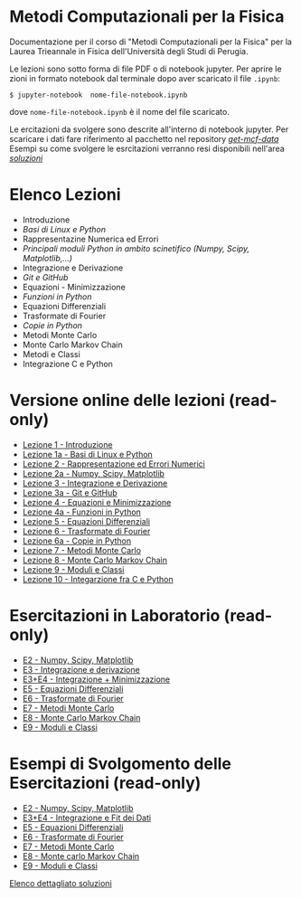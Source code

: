 # Metodi Computazionali per la Fisica

Documentazione per il corso di "Metodi Computazionali per la Fisica"
per la Laurea Trieannale in Fisica dell'Università degli Studi di Perugia.

Le lezioni sono sotto forma di file PDF o di notebook jupyter.
Per aprire le zioni in formato notebook dal terminale dopo aver scaricato il file `.ipynb`:

    $ jupyter-notebook  nome-file-notebook.ipynb

dove `nome-file-notebook.ipynb` è il nome del file scaricato.

Le ercitazioni da svolgere sono descrite all'interno di notebook jupyter.
Per scaricare i dati fare riferimento al pacchetto nel repository [*get-mcf-data*](https://github.com/s-germani/get-mcf-data)
Esempi su come svolgere le esrcitazioni verranno resi disponibili nell'area [*soluzioni*](https://github.com/s-germani/metodi-computazionali-fisica/tree/main/soluzioni)


Elenco Lezioni
==============
* Introduzione
* *Basi di Linux e Python*
* Rappresentazine Numerica ed Errori
* *Principali moduli Python in ambito scinetifico (Numpy, Scipy, Matplotlib,...)*
* Integrazione e Derivazione
* *Git e GitHub*
* Equazioni - Minimizzazione
* *Funzioni in Python*
* Equazioni Differenziali
* Trasformate di Fourier
* *Copie in Python*
* Metodi Monte Carlo
* Monte Carlo Markov Chain
* Metodi e Classi
* Integrazione C e Python



Versione online delle lezioni (read-only) 
=========================================
* [Lezione 1  - Introduzione](https://github.com/s-germani/metodi-computazionali-fisica/blob/main/slides/L01_MetodiComputazionali_Intro.pdf)
* [Lezione 1a - Basi di Linux e Python](https://github.com/s-germani/metodi-computazionali-fisica/blob/main/slides/L01a_BasiShellPython.ipynb)
* [Lezione 2  - Rappresentazione ed Errori Numerici](https://nbviewer.org/github/s-germani/metodi-computazionali-fisica/blob/main/notebooks/L02_Rappresentazioni_ed_Errori_Numerici.ipynb)
* [Lezione 2a - Numpy, Scipy, Matplotlib](https://github.com/s-germani/metodi-computazionali-fisica/blob/main/notebooks/L02a_NumpyScipyMatplotlib.ipynb)
* [Lezione 3  - Integrazione e Derivazione](https://github.com/s-germani/metodi-computazionali-fisica/blob/main/notebooks/L03_Integrazione_e_Derivazione.ipynb)
* [Lezione 3a - Git e GitHub](https://nbviewer.org/github/s-germani/metodi-computazionali-fisica/blob/main/notebooks/L03a_Github.ipynb)
* [Lezione 4  - Equazioni e Minimizzazione](https://github.com/s-germani/metodi-computazionali-fisica/blob/main/notebooks/L04_Equazioni_Minimizzazione.ipynb)
* [Lezione 4a - Funzioni in Python](https://github.com/s-germani/metodi-computazionali-fisica/blob/main/notebooks/L04a_Funzioni.ipynb)
* [Lezione 5  - Equazioni Differenziali](https://github.com/s-germani/metodi-computazionali-fisica/blob/main/notebooks/L05_EquazioniDifferenziali.ipynb)
* [Lezione 6  - Trasformate di Fourier](https://github.com/s-germani/metodi-computazionali-fisica/blob/main/notebooks/L06_TrasformateFourier.ipynb)
* [Lezione 6a - Copie in Python](https://github.com/s-germani/metodi-computazionali-fisica/blob/main/notebooks/L06a_PythonCopy.ipynb)
* [Lezione 7  - Metodi Monte Carlo](https://github.com/s-germani/metodi-computazionali-fisica/blob/main/notebooks/L07_MonteCarlo.ipynb)
* [Lezione 8  - Monte Carlo Markov Chain](https://github.com/s-germani/metodi-computazionali-fisica/blob/main/notebooks/L08_MCMC.ipynb)
* [Lezione 9  - Moduli e Classi](https://github.com/s-germani/metodi-computazionali-fisica/blob/main/notebooks/L09_Moduli_e_Classi.ipynb)
* [Lezione 10 - Integarzione fra C e Python](https://github.com/s-germani/metodi-computazionali-fisica/blob/main/notebooks/L10_CePython.ipynb)



Esercitazioni in Laboratorio (read-only) 
=========================================
* [E2    - Numpy, Scipy, Matplotlib](https://github.com/s-germani/metodi-computazionali-fisica/blob/main/notebooks/E02a_NumpyScipyMatplotlib.ipynb)
* [E3    - Integrazione e derivazione](https://github.com/s-germani/metodi-computazionali-fisica/blob/main/notebooks/E03_Itegrazione_e_Derivazione.ipynb)
* [E3+E4 - Integrazione + Minimizzazione](https://github.com/s-germani/metodi-computazionali-fisica/blob/main/notebooks/E04_Equazioni_Minimizzazione.ipynb)
* [E5    - Equazioni Differenziali](https://github.com/s-germani/metodi-computazionali-fisica/blob/main/notebooks/E05_EquazioniDifferenziali.ipynb)
* [E6    - Trasformate di Fourier](https://github.com/s-germani/metodi-computazionali-fisica/blob/main/notebooks/E06_TrasformateFourier.ipynb)
* [E7    - Metodi Monte Carlo](https://github.com/s-germani/metodi-computazionali-fisica/blob/main/notebooks/E07_MonteCarlo.ipynb)
* [E8    - Monte Carlo Markov Chain](https://github.com/s-germani/metodi-computazionali-fisica/blob/main/notebooks/E08_MCMC.ipynb)
* [E9    - Moduli e Classi](https://github.com/s-germani/metodi-computazionali-fisica/blob/main/notebooks/E09_Moduli_e_Classi.ipynb)



Esempi di Svolgomento delle Esercitazioni (read-only)
=========================================
* [E2    - Numpy, Scipy, Matplotlib](https://github.com/s-germani/metodi-computazionali-fisica/tree/main/soluzioni/E2)
* [E3+E4 - Integrazione e Fit dei Dati](https://github.com/s-germani/metodi-computazionali-fisica/tree/main/soluzioni/E4)
* [E5    - Equazioni Differenziali](https://github.com/s-germani/metodi-computazionali-fisica/tree/main/soluzioni/E5)
* [E6    - Trasformate di Fourier](https://github.com/s-germani/metodi-computazionali-fisica/tree/main/soluzioni/E6)
* [E7    - Metodi Monte Carlo](https://github.com/s-germani/metodi-computazionali-fisica/tree/main/soluzioni/E7)
* [E8    - Monte carlo Markov Chain](https://github.com/s-germani/metodi-computazionali-fisica/tree/main/soluzioni/E8)
* [E9    - Moduli e Classi](https://github.com/s-germani/metodi-computazionali-fisica/tree/main/soluzioni/E9)


[Elenco dettagliato soluzioni](https://github.com/s-germani/metodi-computazionali-fisica/blob/main/soluzioni/ELENCO_SOLUZIONI.md)

